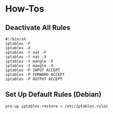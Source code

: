 # How-Tos
## Deactivate All Rules
    #!/bin/sh
    iptables -F
    iptables -X
    iptables -t nat -F
    iptables -t nat -X
    iptables -t mangle -F
    iptables -t mangle -X
    iptables -P INPUT ACCEPT
    iptables -P FORWARD ACCEPT
    iptables -P OUTPUT ACCEPT

## Set Up Default Rules (Debian)

    pre-up iptables-restore < /etc/iptables.rules

<!---
 vim: expandtab tabstop=4 shiftwidth=4
-->
